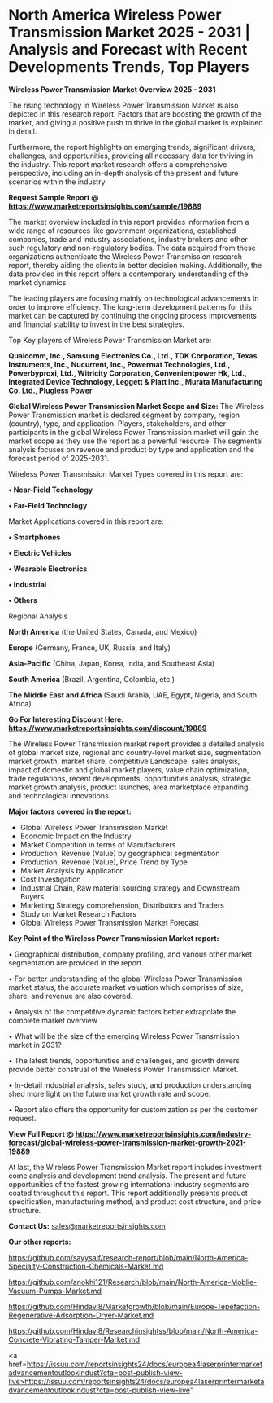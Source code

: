 # North America Wireless Power Transmission Market 2025 - 2031 | Analysis and Forecast with Recent Developments Trends, Top Players

<Strong> Wireless Power Transmission Market Overview 2025 - 2031</strong>

The rising technology in Wireless Power Transmission Market is also depicted in this research report. Factors that are boosting the growth of the market, and giving a positive push to thrive in the global market is explained in detail.

Furthermore, the report highlights on emerging trends, significant drivers, challenges, and opportunities, providing all necessary data for thriving in the industry. This report market research offers a comprehensive perspective, including an in-depth analysis of the present and future scenarios within the industry.

<strong>Request Sample Report @ <a href=https://www.marketreportsinsights.com/sample/19889>https://www.marketreportsinsights.com/sample/19889</a></strong>

The market overview included in this report provides information from a wide range of resources like government organizations, established companies, trade and industry associations, industry brokers and other such regulatory and non-regulatory bodies. The data acquired from these organizations authenticate the Wireless Power Transmission research report, thereby aiding the clients in better decision making. Additionally, the data provided in this report offers a contemporary understanding of the market dynamics.

The leading players are focusing mainly on technological advancements in order to improve efficiency. The long-term development patterns for this market can be captured by continuing the ongoing process improvements and financial stability to invest in the best strategies.

Top Key players of Wireless Power Transmission Market are:

<strong>Qualcomm, Inc., Samsung Electronics Co., Ltd., TDK Corporation, Texas Instruments, Inc., Nucurrent, Inc., Powermat Technologies, Ltd., Powerbyproxi, Ltd., Witricity Corporation, Convenientpower Hk, Ltd., Integrated Device Technology, Leggett & Platt Inc., Murata Manufacturing Co. Ltd., Plugless Power</strong>

<strong><b>Global Wireless Power Transmission Market Scope and Size:</b></strong>
The Wireless Power Transmission market is declared segment by company, region (country), type, and application. Players, stakeholders, and other participants in the global Wireless Power Transmission market will gain the market scope as they use the report as a powerful resource. The segmental analysis focuses on revenue and product by type and application and the forecast period of 2025-2031.

Wireless Power Transmission Market Types covered in this report are:

<strong>• Near-Field Technology

• Far-Field Technology</strong>

Market Applications covered in this report are:

<strong>• Smartphones

• Electric Vehicles

• Wearable Electronics

• Industrial

• Others</strong> 

Regional Analysis

<strong>North America</strong> (the United States, Canada, and Mexico)

<strong>Europe</strong> (Germany, France, UK, Russia, and Italy)

<strong>Asia-Pacific</strong> (China, Japan, Korea, India, and Southeast Asia)

<strong>South America</strong> (Brazil, Argentina, Colombia, etc.)

<strong>The Middle East and Africa</strong> (Saudi Arabia, UAE, Egypt, Nigeria, and South Africa)

<strong>Go For Interesting Discount Here: <a href=https://www.marketreportsinsights.com/discount/19889>https://www.marketreportsinsights.com/discount/19889</a></strong>

The Wireless Power Transmission market report provides a detailed analysis of global market size, regional and country-level market size, segmentation market growth, market share, competitive Landscape, sales analysis, impact of domestic and global market players, value chain optimization, trade regulations, recent developments, opportunities analysis, strategic market growth analysis, product launches, area marketplace expanding, and technological innovations.

<strong><b>Major factors covered in the report:</b></strong>
<ul>
  <li>Global Wireless Power Transmission Market </li>
  <li>Economic Impact on the Industry</li>
  <li>Market Competition in terms of Manufacturers</li>
  <li>Production, Revenue (Value) by geographical segmentation</li>
  <li>Production, Revenue (Value), Price Trend by Type</li>
  <li>Market Analysis by Application</li>
  <li>Cost Investigation</li>
  <li>Industrial Chain, Raw material sourcing strategy and Downstream Buyers</li>
  <li>Marketing Strategy comprehension, Distributors and Traders</li>
  <li>Study on Market Research Factors</li>
  <li>Global Wireless Power Transmission Market Forecast</li>
</ul>

<strong><b>Key Point of the Wireless Power Transmission Market report:</b></strong>

• Geographical distribution, company profiling, and various other market segmentation are provided in the report.

• For better understanding of the global Wireless Power Transmission market status, the accurate market valuation which comprises of size, share, and revenue are also covered.

• Analysis of the competitive dynamic factors better extrapolate the complete market overview

• What will be the size of the emerging Wireless Power Transmission market in 2031?

• The latest trends, opportunities and challenges, and growth drivers provide better construal of the Wireless Power Transmission Market.

• In-detail industrial analysis, sales study, and production understanding shed more light on the future market growth rate and scope.

• Report also offers the opportunity for customization as per the customer request.

<strong><b>View Full Report @ <a href=https://www.marketreportsinsights.com/industry-forecast/global-wireless-power-transmission-market-growth-2021-19889>https://www.marketreportsinsights.com/industry-forecast/global-wireless-power-transmission-market-growth-2021-19889</a></b></strong>


At last, the Wireless Power Transmission Market report includes investment come analysis and development trend analysis. The present and future opportunities of the fastest growing international industry segments are coated throughout this report. This report additionally presents product specification, manufacturing method, and product cost structure, and price structure.

<strong>Contact Us:</strong>
sales@marketreportsinsights.com

<strong>Our other reports:</strong>

<a href=https://github.com/sayysaif/research-report/blob/main/North-America-Specialty-Construction-Chemicals-Market.md>https://github.com/sayysaif/research-report/blob/main/North-America-Specialty-Construction-Chemicals-Market.md</a>

<a href=https://github.com/anokhi121/Research/blob/main/North-America-Moblie-Vacuum-Pumps-Market.md>https://github.com/anokhi121/Research/blob/main/North-America-Moblie-Vacuum-Pumps-Market.md</a>

<a href=https://github.com/Hindavi8/Marketgrowth/blob/main/Europe-Tepefaction-Regenerative-Adsorption-Dryer-Market.md>https://github.com/Hindavi8/Marketgrowth/blob/main/Europe-Tepefaction-Regenerative-Adsorption-Dryer-Market.md</a>

<a href=https://github.com/Hindavi8/Researchinsightss/blob/main/North-America-Concrete-Vibrating-Tamper-Market.md>https://github.com/Hindavi8/Researchinsightss/blob/main/North-America-Concrete-Vibrating-Tamper-Market.md</a>

<a href=https://issuu.com/reportsinsights24/docs/europea4laserprintermarketadvancementoutlookindust?cta=post-publish-view-live>https://issuu.com/reportsinsights24/docs/europea4laserprintermarketadvancementoutlookindust?cta=post-publish-view-live</a>"

